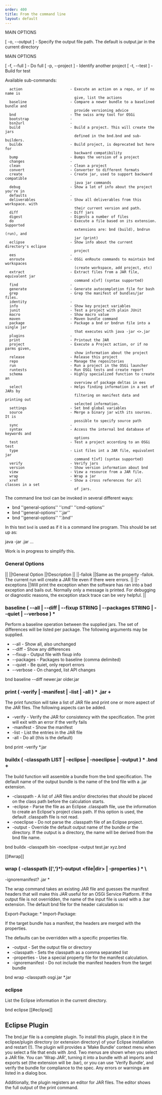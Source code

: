 ```yaml
---
order: 400
title: From the command line
layout: default
---
```



MAIN OPTIONS

   [ -o, --output <string> ]  - Specify the output file path. The default is
                                output.jar in the current directory


MAIN OPTIONS

   [ -f, --full ]             - Do full
   [ -p, --project <string> ] - Identify another project
   [ -t, --test ]             - Build for test

Available sub-commands: 

	  action                      - Execute an action on a repo, or if no name is
	                                give, list the actions 
	  baseline                    - Compare a newer bundle to a baselined bundle and
	                                provide versioning advice 
	  bnd                         - The swiss army tool for OSGi 
	  bootstrap                   -  
	  bsn2url                     -  
	  build                       - Build a project. This will create the jars
	                                defined in the bnd.bnd and sub-builders. 
	  buildx                      - Build project, is deprecated but here for
	                                backward compatibility 
	  bump                        - Bumps the version of a project 
	  changes                     -  
	  clean                       - Clean a project 
	  convert                     - Converter to different formats 
	  create                      - Create jar, used to support backward compatible
	                                java jar commands 
	  debug                       - Show a lot of info about the project you're in 
	  defaults                    -  
	  deliverables                - Show all deliverables from this workspace. with
	                                their current version and path. 
	  diff                        - Diff jars 
	  digest                      - Digests a number of files 
	  do                          - Execute a file based on its extension. Supported
	                                extensions are: bnd (build), bndrun (run), and
	                                jar (print) 
	  eclipse                     - Show info about the current directory's eclipse
	                                project 
	  ees                         -  
	  enroute                     - OSGi enRoute commands to maintain bnd workspaces
	                                (create workspace, add project, etc) 
	  extract                     - Extract files from a JAR file, equivalent jar
	                                command x[vf] (syntax supported) 
	  find                        -  
	  generate                    - Generate autocompletion file for bash 
	  grep                        - Grep the manifest of bundles/jar files. 
	  identity                    -  
	  info                        - Show key project variables 
	  junit                       - Test a project with plain JUnit 
	  macro                       - Show macro value 
	  maven                       - Maven bundle command 
	  package                     - Package a bnd or bndrun file into a single jar
	                                that executes with java -jar <>.jar 
	  plugins                     -  
	  print                       - Printout the JAR 
	  project                     - Execute a Project action, or if no parms given,
	                                show information about the project 
	  release                     - Release this project 
	  repo                        - Manage the repositories 
	  run                         - Run a project in the OSGi launcher 
	  runtests                    - Run OSGi tests and create report 
	  schema                      - Highly specialized function to create an
	                                overview of package deltas in ees 
	  select                      - Helps finding information in a set of JARs by
	                                filtering on manifest data and printing out
	                                selected information. 
	  settings                    - Set bnd global variables 
	  source                      - Merge a binary jar with its sources. It is
	                                possible to specify source path 
	  sync                        -  
	  syntax                      - Access the internal bnd database of keywords and
	                                options 
	  test                        - Test a project according to an OSGi test 
	  type                        - List files int a JAR file, equivalent jar
	                                command t[vf] (syntax supported) 
	  verify                      - Verify jars 
	  version                     - Show version information about bnd 
	  view                        - View a resource from a JAR file. 
	  wrap                        - Wrap a jar 
	  xref                        - Show a cross references for all classes in a set
	                                of jars. 




The command line tool can be invoked in several different ways:

* bnd ''general-options'' ''cmd'' ''cmd-options''
* bnd ''general-options'' ''<file>.jar''
* bnd ''general-options'' ''<file>.bnd''

In this text `bnd` is used as if it is a command line program. This should be set up as: 

  java -jar <path to bnd>.jar ...

Work is in progress to simplify this.

### General Options

||
||!General Option ||!Description ||
||-failok ||Same as the property -failok. The current run will create a JAR file even if there were errors. ||
||-exceptions ||Will print the exception when the software has ran into a bad exception and bails out. Normally only a message is printed. For debugging or diagnostic reasons, the exception stack trace can be very helpful. ||

### baseline ( --all | --diff | --fixup STRING | --packages STRING | --quiet | --verbose ) * <newer jar> <older jar>

Perform a baseline operation between the supplied jars. The set of differences will be listed per package. The following arguments may be supplied.

* --all - Show all, also unchanged
* --diff - Show any differences
* --fixup - Output file with fixup info
* --packages - Packages to baseline (comma delimited)
* --quiet - Be quiet, only report errors
* --verbose - On changed, list API changes

 bnd baseline --diff newer.jar older.jar

### print ( -verify | -manifest | -list | -all ) * <file>.jar +

The print function will take a list of JAR file and print one or more aspect of the JAR files. The following aspects can be added.

* -verify - Verify the JAR for consistency with the specification. The print will exit with an error if the verify fails
* -manifest - Show the manifest
* -list - List the entries in the JAR file
* -all - Do all (this is the default)

 bnd print -verify *.jar

### buildx ( -classpath LIST | -eclipse <file> | -noeclipse | -output <file> ) * <file>.bnd +

The build function will assemble a bundle from the bnd specification. The default name of the output bundle is the name of the bnd file with a .jar extension.

* -classpath - A list of JAR files and/or directories that should be placed on the class path before the calculation starts.
* -eclipse - Parse the file as an Eclipse .classpath file, use the information to create an Eclipse's project class path. If this option is used, the default .classpath file is not read.
* -noeclipse - Do not parse the .classpath file of an Eclipse project.
* -output - Override the default output name of the bundle or the directory. If the output is a directory, the name will be derived from the bnd file name.

 bnd buildx -classpath bin -noeclipse -output test.jar xyz.bnd


[[#wrap]]
### wrap ( -classpath (<file>(','<file>)*)-output <file|dir> | -properties <file> ) * \\
  -ignoremanifest? <file>.jar *

The wrap command takes an existing JAR file and guesses the manifest headers that will make this JAR useful for an OSGi Service Platform. If the output file is not overridden, the name of the input file is used with a .bar extension. The default bnd file for the header calculation is:

 Export-Package: * 
 Import-Package: <packages inside the target jar>

If the target bundle has a manifest, the headers are merged with the properties.

The defaults can be overridden with a specific properties file.

* -output - Set the output file or directory
* -classpath - Sets the classpath as a comma separated list
* -properties - Use a special property file for the manifest calculation.
* -ignoremanifest - Do not include the manifest headers from the target bundle

 bnd wrap -classpath osgi.jar *.jar

### eclipse

List the Eclipse information in the current directory.

 bnd eclipse
[[#eclipse]]
## Eclipse Plugin
The bnd.jar file is a complete plugin. To install this plugin, place it in the eclipse/plugin directory (or extension directory) of your Eclipse installation and restart (!). The plugin will provides a 'Make Bundle' context menu when you select a file that ends with .bnd. Two menus are shown when you select a JAR file. You can 'Wrap JAR', turning it into a bundle with all imports and exports set (the extension will be .bar), or you can use 'Verify Bundle', and verify the bundle for compliance to the spec. Any errors or warnings are listed in a dialog box.
 
Additionally, the plugin registers an editor for JAR files. The editor shows the full output of the print command.
